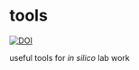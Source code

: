 # tools
[![DOI](https://zenodo.org/badge/DOI/10.5281/zenodo.17298096.svg)](https://doi.org/10.5281/zenodo.17298096)

useful tools for _in silico_ lab work
